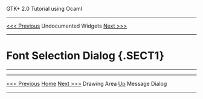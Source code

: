   GTK+ 2.0 Tutorial using Ocaml
  ------------------------------- ---------------------- ---------------------------
  [\<\<\< Previous](x1909.html)   Undocumented Widgets   [Next \>\>\>](x1915.html)

* * * * *

Font Selection Dialog {.SECT1}
=====================

* * * * *

  ------------------------------- -------------------- ---------------------------
  [\<\<\< Previous](x1909.html)   [Home](book1.html)   [Next \>\>\>](x1915.html)
  Drawing Area                    [Up](c1880.html)     Message Dialog
  ------------------------------- -------------------- ---------------------------


